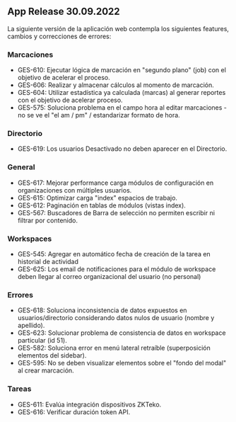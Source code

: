 ## App Release 30.09.2022

La siguiente versión de la aplicación web contempla los siguientes features, cambios y correcciones de errores:

### Marcaciones

- GES-610: Ejecutar lógica de marcación en "segundo plano" (job) con el objetivo de acelerar el proceso.
- GES-606: Realizar y almacenar cálculos al momento de marcación.
- GES-604: Utilizar estadística ya calculada (marcas) al generar reportes con el objetivo de acelerar proceso.
- GES-575: Soluciona problema en el campo hora al editar marcaciones - no se ve el "el am / pm" / estandarizar formato de hora.

### Directorio

- GES-619: Los usuarios Desactivado no deben aparecer en el Directorio. 

### General

- GES-617: Mejorar performance carga módulos de configuración en organizaciones con múltiples usuarios.
- GES-615: Optimizar carga "index" espacios de trabajo.
- GES-612: Paginación en tablas de módulos (vistas index).
- GES-567: Buscadores de Barra de selección no permiten escribir ni filtrar por contenido.

### Workspaces

- GES-545: Agregar en automático fecha de creación de la tarea en historial de actividad
- GES-625: Los email de notificaciones para el módulo de workspace deben llegar al correo organizacional del usuario (no personal)

### Errores

- GES-618: Soluciona inconsistencia de datos expuestos en usuarios/directorio considerando datos nulos de usuario (nombre y apellido).
- GES-623: Solucionar problema de consistencia de datos en workspace particular (id 51).
- GES-582: Soluciona error en menú lateral retraíble (superposición elementos del sidebar).
- GES-595: No se deben visualizar elementos sobre el "fondo del modal" al crear marcación.

### Tareas

- GES-611: Evalúa integración dispositivos ZKTeko.
- GES-616: Verificar duración token API.